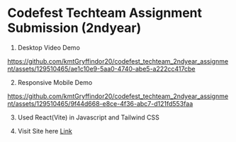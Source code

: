 



# Codefest Techteam Assignment Submission (2ndyear)
1) Desktop Video Demo


https://github.com/kmtGryffindor20/codefest_techteam_2ndyear_assignment/assets/129510465/ae1c10e9-5aa0-4740-abe5-a222cc417cbe



2) Responsive Mobile Demo
        
    

https://github.com/kmtGryffindor20/codefest_techteam_2ndyear_assignment/assets/129510465/9f44d668-e8ce-4f36-abc7-d121fd553faa


3) Used React(Vite) in Javascript and Tailwind CSS

4) Visit Site here [Link](code-fest-workout-buddy.vercel.app)

